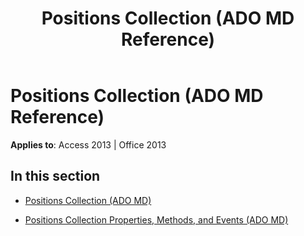 ﻿---
title: Positions Collection (ADO MD Reference)
TOCTitle: Positions Collection (ADO MD)
ms:assetid: 325ee360-16b1-4878-ac5a-80d8fc3f7299
ms:mtpsurl: https://msdn.microsoft.com/library/JJ249096(v=office.15)
ms:contentKeyID: 48544074
ms.date: 09/18/2015
mtps_version: v=office.15
---

# Positions Collection (ADO MD Reference)


**Applies to**: Access 2013 | Office 2013

## In this section

  - [Positions Collection (ADO MD)](positions-collection-ado-md.md)

  - [Positions Collection Properties, Methods, and Events (ADO MD)](positions-collection-properties-methods-and-events-ado-md.md)

